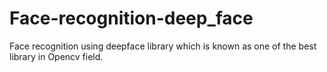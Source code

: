 # Face-recognition-deep_face
Face recognition using deepface library which is known as one of the best library in Opencv field.
